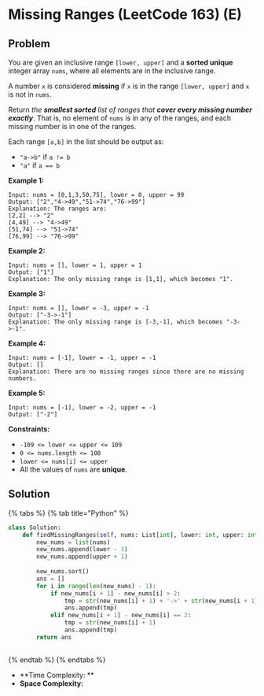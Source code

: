 # Missing Ranges (LeetCode 163) (E)

## Problem

You are given an inclusive range `[lower, upper]` and a **sorted unique** integer array `nums`, where all elements are in the inclusive range.

A number `x` is considered **missing** if `x` is in the range `[lower, upper]` and `x` is not in `nums`.

Return _the **smallest sorted** list of ranges that **cover every missing number exactly**_. That is, no element of `nums` is in any of the ranges, and each missing number is in one of the ranges.

Each range `[a,b]` in the list should be output as:

* `"a->b"` if `a != b`
* `"a"` if `a == b`

&#x20;

**Example 1:**

```
Input: nums = [0,1,3,50,75], lower = 0, upper = 99
Output: ["2","4->49","51->74","76->99"]
Explanation: The ranges are:
[2,2] --> "2"
[4,49] --> "4->49"
[51,74] --> "51->74"
[76,99] --> "76->99"
```

**Example 2:**

```
Input: nums = [], lower = 1, upper = 1
Output: ["1"]
Explanation: The only missing range is [1,1], which becomes "1".
```

**Example 3:**

```
Input: nums = [], lower = -3, upper = -1
Output: ["-3->-1"]
Explanation: The only missing range is [-3,-1], which becomes "-3->-1".
```

**Example 4:**

```
Input: nums = [-1], lower = -1, upper = -1
Output: []
Explanation: There are no missing ranges since there are no missing numbers.
```

**Example 5:**

```
Input: nums = [-1], lower = -2, upper = -1
Output: ["-2"]
```

&#x20;

**Constraints:**

* `-109 <= lower <= upper <= 109`
* `0 <= nums.length <= 100`
* `lower <= nums[i] <= upper`
* All the values of `nums` are **unique**.

&#x20;

## Solution

{% tabs %}
{% tab title="Python" %}
```python
class Solution:
    def findMissingRanges(self, nums: List[int], lower: int, upper: int) -> List[str]:
        new_nums = list(nums)
        new_nums.append(lower - 1)
        new_nums.append(upper + 1)
        
        new_nums.sort()
        ans = []
        for i in range(len(new_nums) - 1):
            if new_nums[i + 1] - new_nums[i] > 2:
                tmp = str(new_nums[i] + 1) + '->' + str(new_nums[i + 1] - 1)
                ans.append(tmp)
            elif new_nums[i + 1] - new_nums[i] == 2:
                tmp = str(new_nums[i] + 1)
                ans.append(tmp)
        return ans
                
```
{% endtab %}
{% endtabs %}

* **Time Complexity: **
* **Space Complexity:**
